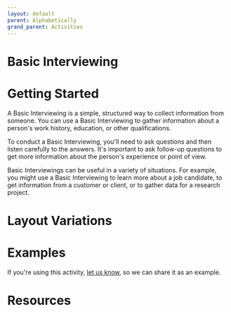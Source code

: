 ```yaml
---
layout: default
parent: Alphabetically
grand_parent: Activities
---
```

# Basic Interviewing

# Getting Started


A Basic Interviewing is a simple, structured way to collect information from someone. You can use a Basic Interviewing to gather information about a person's work history, education, or other qualifications.

To conduct a Basic Interviewing, you'll need to ask questions and then listen carefully to the answers. It's important to ask follow-up questions to get more information about the person's experience or point of view.

 Basic Interviewings can be useful in a variety of situations. For example, you might use a Basic Interviewing to learn more about a job candidate, to get information from a customer or client, or to gather data for a research project.

# Layout Variations

# Examples
If you're using this activity, [let us know](https://github.com/Standards-and-Practices/structured-rapid-development/issues/new?assignees=&labels=documentation&template=example-submission.md&title=Example+of+%5Byour+pattern+here%5D), so we can share it as an example.

# Resources